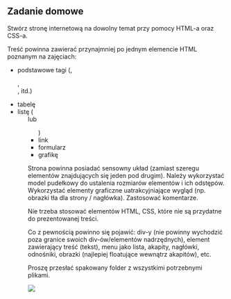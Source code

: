 ## Zadanie domowe

Stwórz stronę internetową na dowolny temat przy pomocy HTML-a oraz CSS-a.

Treść powinna zawierać przynajmniej po jednym elemencie HTML poznanym na zajęciach:
- podstawowe tagi (<h>, <p>, <br>, itd.)
- tabelę
- listę (<ol> lub <ul>)
- link
- formularz
- grafikę

Strona powinna posiadać sensowny układ (zamiast szeregu elementów znajdujących się jeden pod drugim).
Należy wykorzystać model pudełkowy do ustalenia rozmiarów elementów i ich odstępów.
Wykorzystać elementy graficzne uatrakcyjniające wygląd (np. obrazki tła dla strony / nagłówka).
Zastosować komentarze.

Nie trzeba stosować elementów HTML, CSS, które nie są przydatne do prezentowanej treści.

Co z pewnością powinno się pojawić: div-y (nie powinny wychodzić poza granice swoich div-ów/elementów nadrzędnych), element zawierający treść (tekst), menu jako lista, akapity, nagłówki, odnośniki, obrazki (najlepiej floatujące wewnątrz akapitów), etc.

Proszę przesłać spakowany folder z wszystkimi potrzebnymi plikami.

![](http://www.hilariousgifs.com/working-with-css/)
